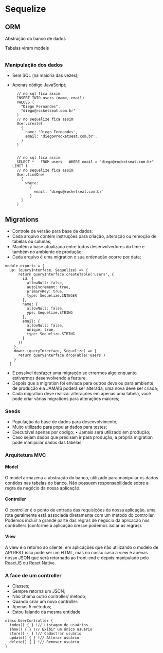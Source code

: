 # Sequelize
## ORM
  <p>Abstração do banco de dados</p>
  <p>Tabelas viram models</p>
  <img src=""/>

  ### Manipulação dos dados 
  - Sem SQL (na maioria das vezes); 
  - Apenas código JavaScript;
    
    ```
      // no sql fica assim 
      INSERT INTO users (name, email)       
      VALUES (       
        "Diego Fernandes",        
        "diego@rocketseat.com.br"     
      )
      // no sequelize fica assim 
      User.create(
        {   
          name: 'Diego Fernandes',   
          email: 'diego@rocketseat.com.br', 
        }
      )


      // no sql fica assim 
      SELECT *   FROM users   WHERE email = "diego@rocketseat.com.br"  LIMIT 1
      // no sequelize fica assim 
      User.findOne(
        {   
          where: 
            {     
              email: 'diego@rocketseat.com.br'   
            } 
        }
      )
      ```

## Migrations 
- Controle de versão para base de dados; 
- Cada arquivo contém instruções para criação, alteração ou remoção de tabelas ou colunas;
- Mantém a base atualizada entre todos desenvolvedores do time e também no ambiente de produção; 
- Cada arquivo é uma migration e sua ordenação ocorre por data;

```
module.exports = { 
  up: (queryInterface, Sequelize) => {     
      return queryInterface.createTable('users', {       
        id: {         
          allowNull: false,         
          autoIncrement: true,         
          primaryKey: true,         
          type: Sequelize.INTEGER       
        },       
        name: {         
          allowNull: false,         
          ype: Sequelize.STRING       
        },       
        email: {         
          allowNull: false,         
          unique: true,         
          type: Sequelize.STRING       
        }    
      })  
    }, 
    down: (queryInterface, Sequelize) => {     
      return queryInterface.dropTable('users')   
    } 
  }
```

-  É possível desfazer uma migração se errarmos algo enquanto estivermos desenvolvendo a feature; 
- Depois que a migration foi enviada para outros devs ou para ambiente de produção ela JAMAIS poderá ser alterada, uma nova deve ser criada; 
- Cada migration deve realizar alterações em apenas uma tabela, você pode criar várias migrations para alterações maiores;

### Seeds 
- População da base de dados para desenvolvimento; 
- Muito utilizado para popular dados para testes; 
- Executável apenas por código; • Jamais será utilizado em produção; 
- Caso sejam dados que precisam ir para produção, a própria migration pode manipular dados das tabelas;


### Arquitetura MVC
#### Model  
  <p>O model armazena a abstração do banco, utilizado para manipular os dados contidos nas tabelas do banco. Não possuem responsabilidade sobre a regra de negócio da nossa aplicação.</p>

#### Controller
  <p>O controller é o ponto de entrada das requisições da nossa aplicação, uma rota geralmente está  associada diretamente com um método do controller. Podemos incluir a grande parte das regras de negócio da aplicação nos controllers (conforme a aplicação cresce podemos isolar as regras).</p>

#### View
  <p>A view é o retorno ao cliente, em aplicações que não utilizando o modelo de API REST isso pode ser um HTML, mas no nosso caso a view é apenas nosso JSON que será retornado ao front-end e depois manipulado pelo ReactJS ou React Native. </p>

### A face de um controller
  - Classes; 
  - Sempre retorna um JSON; 
  - Não chama outro controller/ método; 
  - Quando criar um novo controller: 
  - Apenas 5 métodos; 
  - Estou falando da mesma entidade

```
class UserController { 
  index() { } !// Listagem de usuários 
  show() { } !// Exibir um único usuário 
  store() { } !// Cadastrar usuário 
  update() { } !// Alterar usuário 
  delete() { } !// Remover usuário 
}
```